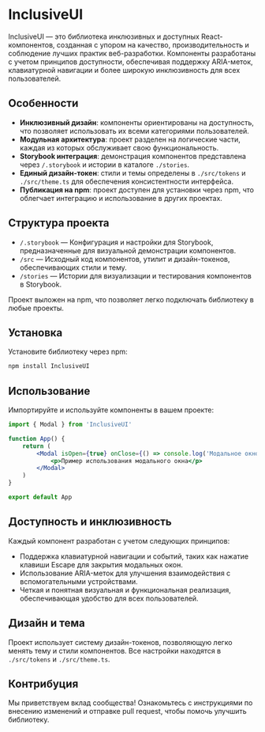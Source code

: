 # InclusiveUI

InclusiveUI — это библиотека инклюзивных и доступных React-компонентов, созданная с упором на качество, производительность и соблюдение лучших практик веб-разработки. Компоненты разработаны с учетом принципов доступности, обеспечивая поддержку ARIA-меток, клавиатурной навигации и более широкую инклюзивность для всех пользователей.

## Особенности

- **Инклюзивный дизайн**: компоненты ориентированы на доступность, что позволяет использовать их всеми категориями пользователей.
- **Модульная архитектура**: проект разделен на логические части, каждая из которых обслуживает свою функциональность.
- **Storybook интеграция**: демонстрация компонентов представлена через `/.storybook` и истории в каталоге `./stories`.
- **Единый дизайн-токен**: стили и темы определены в `./src/tokens` и `./src/theme.ts` для обеспечения консистентности интерфейса.
- **Публикация на npm**: проект доступен для установки через npm, что облегчает интеграцию и использование в других проектах.

## Структура проекта

- `/.storybook` — Конфигурация и настройки для Storybook, предназначенные для визуальной демонстрации компонентов.
- `/src` — Исходный код компонентов, утилит и дизайн-токенов, обеспечивающих стили и тему.
- `/stories` — Истории для визуализации и тестирования компонентов в Storybook.

Проект выложен на npm, что позволяет легко подключать библиотеку в любые проекты.

## Установка

Установите библиотеку через npm:

```bash
npm install InclusiveUI
```

## Использование

Импортируйте и используйте компоненты в вашем проекте:

```jsx
import { Modal } from 'InclusiveUI'

function App() {
	return (
		<Modal isOpen={true} onClose={() => console.log('Модальное окно закрыто')}>
			<p>Пример использования модального окна</p>
		</Modal>
	)
}

export default App
```

## Доступность и инклюзивность

Каждый компонент разработан с учетом следующих принципов:

- Поддержка клавиатурной навигации и событий, таких как нажатие клавиши Escape для закрытия модальных окон.
- Использование ARIA-меток для улучшения взаимодействия с вспомогательными устройствами.
- Четкая и понятная визуальная и функциональная реализация, обеспечивающая удобство для всех пользователей.

## Дизайн и тема

Проект использует систему дизайн-токенов, позволяющую легко менять тему и стили компонентов. Все настройки находятся в `./src/tokens` и `./src/theme.ts`.

## Контрибуция

Мы приветствуем вклад сообщества! Ознакомьтесь с инструкциями по внесению изменений и отправке pull request, чтобы помочь улучшить библиотеку.

